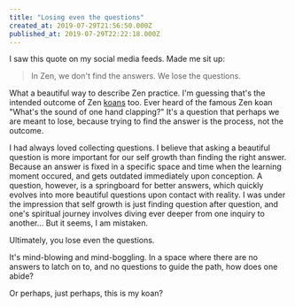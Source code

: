 ```yaml
---
title: "Losing even the questions"
created_at: 2019-07-29T21:56:50.000Z
published_at: 2019-07-29T22:22:18.000Z
---
```

I saw this quote on my social media feeds. Made me sit up:

  

> In Zen, we don't find the answers. We lose the questions.

  

What a beautiful way to describe Zen practice. I'm guessing that's the intended outcome of Zen [koans](https://en.wikipedia.org/wiki/K%C5%8Dan) too. Ever heard of the famous Zen koan "What's the sound of one hand clapping?" It's a question that perhaps we are meant to lose, because trying to find the answer is the process, not the outcome.

  

I had always loved collecting questions. I believe that asking a beautiful question is more important for our self growth than finding the right answer. Because an answer is fixed in a specific space and time when the learning moment occured, and gets outdated immediately upon conception. A question, however, is a springboard for better answers, which quickly evolves into more beautiful questions upon contact with reality. I was under the impression that self growth is just finding question after question, and one's spiritual journey involves diving ever deeper from one inquiry to another... But it seems, I am mistaken. 

  

Ultimately, you lose even the questions. 

  

It's mind-blowing and mind-boggling. In a space where there are no answers to latch on to, and no questions to guide the path, how does one abide? 

  

Or perhaps, just perhaps, this is my koan?
